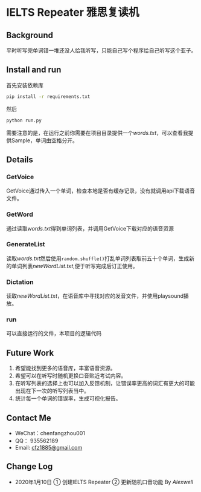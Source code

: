 # IELTS Repeater 雅思复读机

## **Background**

平时听写完单词错一堆还没人给我听写，只能自己写个程序给自己听写这个亚子。

## **Install and run**

首先安装依赖库

``` bash
pip install -r requirements.txt
```

然后

``` bash
python run.py
```

需要注意的是，在运行之前你需要在项目目录提供一个*words.txt*，可以查看我提供Sample，单词由空格分开。

## **Details**

### GetVoice

GetVoice通过传入一个单词，检查本地是否有缓存记录，没有就调用api下载语音文件。

### GetWord

通过读取*words.txt*得到单词列表，并调用GetVoice下载对应的语音资源

### GenerateList

读取*words.txt*然后使用`random.shuffle()`打乱单词列表取前五十个单词，生成新的单词列表*newWordList.txt*,便于听写完成后订正使用。

### Dictation

读取*newWordList.txt*，在语音库中寻找对应的发音文件，并使用playsound播放。

### run

可以直接运行的文件，本项目的逻辑代码

## **Future Work**

   1. 希望能找到更多的语音库，丰富语音资源。
   2. 希望可以在听写时随机更换口音贴近考试内容。
   3. 在听写列表的选择上也可以加入反馈机制，让错误率更高的词汇有更大的可能出现在下一次的听写列表当中。
   4. 统计每一个单词的错误率，生成可视化报告。

## **Contact Me**

* WeChat：chenfangzhou001
* QQ：    935562189
* Email:  cfz1885@gmail.com

## **Change Log**

* 2020年1月10日 
  ① 创建IELTS Repeater
  ② 更新随机口音功能
  By *Alexwell*
